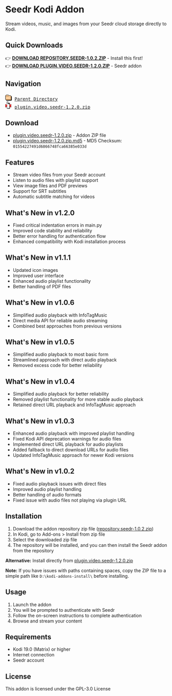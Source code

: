 # Seedr Kodi Addon

Stream videos, music, and images from your Seedr cloud storage directly to Kodi.

## Quick Downloads

👉 **[DOWNLOAD REPOSITORY.SEEDR-1.0.2.ZIP](../repository.seedr-1.0.2.zip)** - Install this first!  
👉 **[DOWNLOAD PLUGIN.VIDEO.SEEDR-1.2.0.ZIP](../plugin.video.seedr-1.2.0.zip)** - Seedr addon

## Navigation

<pre>
<img src="../icons/folder.gif" alt="[DIR]"> <a href="../">Parent Directory</a>
<img src="../icons/compressed.gif" alt="[ZIP]"> <a href="../plugin.video.seedr-1.2.0.zip">plugin.video.seedr-1.2.0.zip</a>
</pre>

## Download

- [plugin.video.seedr-1.2.0.zip](../plugin.video.seedr-1.2.0.zip) - Addon ZIP file
- [plugin.video.seedr-1.2.0.zip.md5](../plugin.video.seedr-1.2.0.zip.md5) - MD5 Checksum: `01554227491d6866748fca66385e033d`

## Features

- Stream video files from your Seedr account
- Listen to audio files with playlist support
- View image files and PDF previews
- Support for SRT subtitles
- Automatic subtitle matching for videos

## What's New in v1.2.0

- Fixed critical indentation errors in main.py
- Improved code stability and reliability
- Better error handling for authentication flow
- Enhanced compatibility with Kodi installation process

## What's New in v1.1.1

- Updated icon images
- Improved user interface
- Enhanced audio playlist functionality
- Better handling of PDF files

## What's New in v1.0.6

- Simplified audio playback with InfoTagMusic
- Direct media API for reliable audio streaming
- Combined best approaches from previous versions

## What's New in v1.0.5

- Simplified audio playback to most basic form
- Streamlined approach with direct audio playback
- Removed excess code for better reliability

## What's New in v1.0.4

- Simplified audio playback for better reliability
- Removed playlist functionality for more stable audio playback
- Retained direct URL playback and InfoTagMusic approach

## What's New in v1.0.3

- Enhanced audio playback with improved playlist handling
- Fixed Kodi API deprecation warnings for audio files
- Implemented direct URL playback for audio playlists
- Added fallback to direct download URLs for audio files
- Updated InfoTagMusic approach for newer Kodi versions

## What's New in v1.0.2

- Fixed audio playback issues with direct files
- Improved audio playlist handling
- Better handling of audio formats
- Fixed issue with audio files not playing via plugin URL

## Installation

1. Download the addon repository zip file ([repository.seedr-1.0.2.zip](../repository.seedr-1.0.2.zip))
2. In Kodi, go to Add-ons > Install from zip file
3. Select the downloaded zip file
4. The repository will be installed, and you can then install the Seedr addon from the repository

**Alternative:** Install directly from [plugin.video.seedr-1.2.0.zip](../plugin.video.seedr-1.2.0.zip)

**Note:** If you have issues with paths containing spaces, copy the ZIP file to a simple path like `D:\kodi-addons-install\` before installing.

## Usage

1. Launch the addon
2. You will be prompted to authenticate with Seedr
3. Follow the on-screen instructions to complete authentication
4. Browse and stream your content

## Requirements

- Kodi 19.0 (Matrix) or higher
- Internet connection
- Seedr account

## License

This addon is licensed under the GPL-3.0 License
